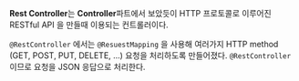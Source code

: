 ﻿**Rest Controller**는 **Controller**파트에서 보았듯이  HTTP 프로토콜로 이루어진 RESTful API 을 만들때 이용되는 컨트롤러이다. 

`@RestController` 에서는 `@ResuestMapping` 을 사용해 여러가지 HTTP method (GET, POST, PUT, DELETE, ...) 요청을 처리하도록 만들어졌다. `@RestController` 이므로 요청을 JSON 응답으로 처리한다.
